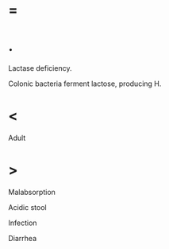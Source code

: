 # =

# .

Lactase deficiency.

Colonic bacteria ferment lactose, producing H.

# <

Adult

# >

Malabsorption

Acidic stool

Infection

Diarrhea
